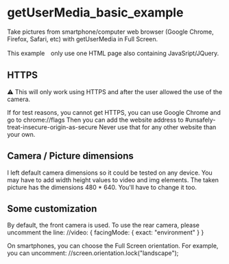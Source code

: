 # getUserMedia_basic_example
Take pictures from smartphone/computer web browser (Google Chrome, Firefox, Safari, etc) with getUserMedia in Full Screen.

This example　only use one HTML page also containing JavaSript/JQuery.

## HTTPS
⚠️ This will only work using HTTPS and after the user allowed the use of the camera.
  
  If for test reasons, you cannot get HTTPS, you can use Google Chrome and go to chrome://flags
  Then you can add the website address to #unsafely-treat-insecure-origin-as-secure 
  Never use that for any other website than your own.

## Camera / Picture dimensions
I left default camera dimensions so it could be tested on any device.
You may have to add width height values to video and img elements.
The taken picture has the dimensions 480 * 640. You'll have to change it too.

## Some customization
By default, the front camera is used. To use the rear camera, please uncomment the line:
//video: { facingMode: { exact: "environment" } }

On smartphones, you can choose the Full Screen orientation. For example, you can uncomment:
//screen.orientation.lock("landscape");
